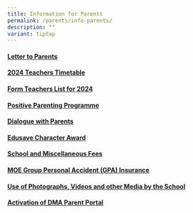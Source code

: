 ```yaml
---
title: Information for Parents
permalink: /parents/info-parents/
description: ""
variant: tiptap
---
```

<h4><a href="/parents/info-for-parents/letters/" rel="noopener noreferrer nofollow" target="_blank">Letter to Parents</a></h4>
<h4><a href="/files/Timetables/Teachers Timetable/2024_Sem_2_Teachers_Timetable.pdf" rel="noopener noreferrer nofollow" target="_blank">2024 Teachers Timetable</a></h4>
<h4><a href="/parents/info-for-parents/ft-list/" rel="noopener noreferrer nofollow" target="_blank">Form Teachers List for 2024</a></h4>
<h4><a href="/parents/info-for-parents/ppp/" rel="noopener noreferrer nofollow" target="_blank">Positive Parenting Programme</a></h4>
<h4><a href="/parents/info-for-parents/dwp/" rel="noopener noreferrer nofollow" target="_blank">Dialogue with Parents</a></h4>
<h4><a href="/parents/info-for-parents/edusave/" rel="noopener noreferrer nofollow" target="_blank">Edusave Character Award</a></h4>
<h4><a href="/parents/info-for-parents/fees/" rel="noopener noreferrer nofollow" target="_blank">School and Miscellaneous Fees</a></h4>
<h4><a href="/parents/info-for-parents/insurance/" rel="noopener noreferrer nofollow" target="_blank">MOE Group Personal Accident (GPA) Insurance</a></h4>
<h4><a href="/parents/info-for-parents/usephoto/" rel="noopener noreferrer nofollow" target="_blank">Use of Photographs, Videos and other Media by the School</a></h4>
<h4><a href="/parents/info-for-parents/dma/" rel="noopener noreferrer nofollow" target="_blank">Activation of DMA Parent Portal</a></h4>
<p></p>